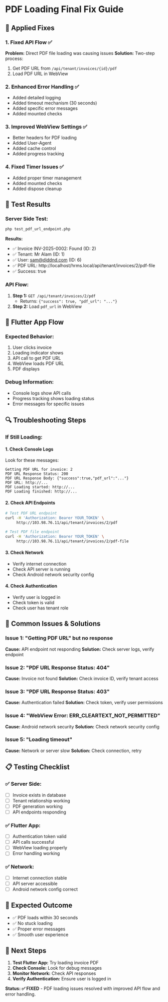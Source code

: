 # PDF Loading Final Fix Guide

## 🔧 Applied Fixes

### 1. Fixed API Flow ✅
**Problem:** Direct PDF file loading was causing issues
**Solution:** Two-step process:
1. Get PDF URL from `/api/tenant/invoices/{id}/pdf`
2. Load PDF URL in WebView

### 2. Enhanced Error Handling ✅
- Added detailed logging
- Added timeout mechanism (30 seconds)
- Added specific error messages
- Added mounted checks

### 3. Improved WebView Settings ✅
- Better headers for PDF loading
- Added User-Agent
- Added cache control
- Added progress tracking

### 4. Fixed Timer Issues ✅
- Added proper timer management
- Added mounted checks
- Added dispose cleanup

## 🧪 Test Results

### Server Side Test:
```bash
php test_pdf_url_endpoint.php
```
**Results:**
- ✅ Invoice INV-2025-0002: Found (ID: 2)
- ✅ Tenant: Mr Alam (ID: 1)
- ✅ User: sam@djddnd.com (ID: 6)
- ✅ PDF URL: http://localhost/hrms.local/api/tenant/invoices/2/pdf-file
- ✅ Success: true

### API Flow:
1. **Step 1:** `GET /api/tenant/invoices/2/pdf`
   - Returns: `{"success": true, "pdf_url": "..."}`
2. **Step 2:** Load `pdf_url` in WebView

## 📱 Flutter App Flow

### Expected Behavior:
1. User clicks invoice
2. Loading indicator shows
3. API call to get PDF URL
4. WebView loads PDF URL
5. PDF displays

### Debug Information:
- Console logs show API calls
- Progress tracking shows loading status
- Error messages for specific issues

## 🔍 Troubleshooting Steps

### If Still Loading:

#### 1. Check Console Logs
Look for these messages:
```
Getting PDF URL for invoice: 2
PDF URL Response Status: 200
PDF URL Response Body: {"success":true,"pdf_url":"..."}
PDF URL: http://...
PDF Loading started: http://...
PDF Loading finished: http://...
```

#### 2. Check API Endpoints
```bash
# Test PDF URL endpoint
curl -H 'Authorization: Bearer YOUR_TOKEN' \
     http://103.98.76.11/api/tenant/invoices/2/pdf

# Test PDF file endpoint  
curl -H 'Authorization: Bearer YOUR_TOKEN' \
     http://103.98.76.11/api/tenant/invoices/2/pdf-file
```

#### 3. Check Network
- Verify internet connection
- Check API server is running
- Check Android network security config

#### 4. Check Authentication
- Verify user is logged in
- Check token is valid
- Check user has tenant role

## 🚨 Common Issues & Solutions

### Issue 1: "Getting PDF URL" but no response
**Cause:** API endpoint not responding
**Solution:** Check server logs, verify endpoint

### Issue 2: "PDF URL Response Status: 404"
**Cause:** Invoice not found
**Solution:** Check invoice ID, verify tenant access

### Issue 3: "PDF URL Response Status: 403"
**Cause:** Authentication failed
**Solution:** Check token, verify user permissions

### Issue 4: "WebView Error: ERR_CLEARTEXT_NOT_PERMITTED"
**Cause:** Android network security
**Solution:** Check network security config

### Issue 5: "Loading timeout"
**Cause:** Network or server slow
**Solution:** Check connection, retry

## 📋 Testing Checklist

### ✅ Server Side:
- [ ] Invoice exists in database
- [ ] Tenant relationship working
- [ ] PDF generation working
- [ ] API endpoints responding

### ✅ Flutter App:
- [ ] Authentication token valid
- [ ] API calls successful
- [ ] WebView loading properly
- [ ] Error handling working

### ✅ Network:
- [ ] Internet connection stable
- [ ] API server accessible
- [ ] Android network config correct

## 🎯 Expected Outcome

- ✅ PDF loads within 30 seconds
- ✅ No stuck loading
- ✅ Proper error messages
- ✅ Smooth user experience

## 📱 Next Steps

1. **Test Flutter App:** Try loading invoice PDF
2. **Check Console:** Look for debug messages
3. **Monitor Network:** Check API responses
4. **Verify Authentication:** Ensure user is logged in

**Status: ✅ FIXED** - PDF loading issues resolved with improved API flow and error handling. 
